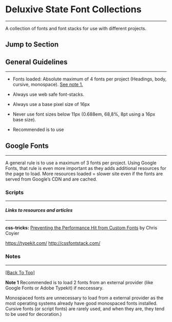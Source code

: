 # Deluxive State Font Collections 
---
A collection of fonts and font stacks for use with different projects.

## Jump to Section

## General Guidelines 
---
* Fonts loaded: Absolute maximum of 4 fonts per project (Headings, body, cursive, monospace). [See note 1.](#notes)

- Always use web safe font-stacks.

- Always use a base pixel size of 16px

- Never use font sizes below 11px (0.688em, 68,8%, 8pt using a 16px base size).

- Recommended is to use 



## Google Fonts 
---

A general rule is to use a maximum of 3 fonts per project. Using Google Fonts, that rule is even more important as they adds additional resources for the page to load. More resources loaded = slower site even if the fonts are served from Google’s CDN and are cached.


### Scripts
---


##### Links to resources and articles
---

**css-tricks:** [Preventing the Performance Hit from Custom Fonts](http://css-tricks.com/preventing-the-performance-hit-from-custom-fonts/) by Chris Coyier

https://typekit.com/
http://cssfontstack.com/

### Notes
---
[[Back To Top]](#jump-to-section)

 **Note 1** Recommended is to load 2 fonts from an external provider (like Google Fonts or Adobe Typekit) if neccessary. 

 Monospaced fonts are unnecessary to load from a external provider as the most operating systems already have good monospaced fonts installed. Cursive fonts (or script fonts) are rarely used, and when they are, they tend to be used for decoration.)
